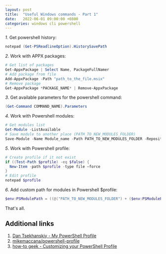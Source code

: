 ```yaml
---
layout: post
title:  "Useful Windows commands - Part 1"
date:   2022-06-01 09:00:00 +0800
categories: windows cli powershell
---
```


*1*. Get powershell history:

  ```powershell
  notepad (Get-PSReadlineOption).HistorySavePath
  ```

*2*. Work with APPX packages:

  ```powershell
  # Get list of packages
  Get-AppxPackage | Select Name, PackageFullNamer
  # Add package from file
  Add-AppxPackage -Path "path_to_the_file.msix"
  # Remove package
  Get-AppxPackage *PACKAGE_NAME* | Remove-AppxPackage
  ```

*3*. Get available parameters for the powershell command:

  ```powershell
  (Get-Command COMMAND_NAME).Parameters
  ```

*4*. Work with Powershell modules:

  ```powershell
  # Get modules list
  Get-Module -ListAvailable
  # Save module to another place (PATH_TO_NEW_MODULES_FOLDER)
  Save-Module -Name Module_name -Path PATH_TO_NEW_MODULES_FOLDER -Repository PSGallery
  ```

*5*. Work with Powershell profile:

  ```powershell
  # Create profile if it not exist
  if ((Test-Path $profile) -eq $false) {
    New-Item -path $profile -type file –force
  }
  # Edit profile
  notepad $profile
  ```

*6*. Add custom path for modules in Powershell $profile:

  ```powershell
  $env:PSModulePath = ((@("PATH_TO_NEW_MODULES_FOLDER") + ($env:PSModulePath -split ";")) -join ";")
  ```

That's all.

## Additional links

1. [Dan Tsekhanskiy - My PowerShell Profile](https://tseknet.com/blog/psprofile)
2. [mikemaccana/powershell-profile](https://github.com/mikemaccana/powershell-profile)
3. [how-to geek - Customizing your PowerShell Profile](https://www.howtogeek.com/50236/customizing-your-powershell-profile)
